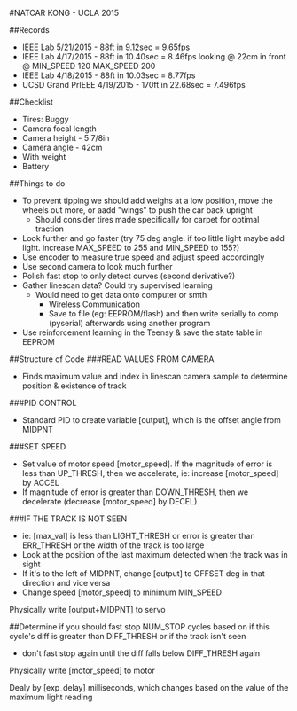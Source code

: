 #NATCAR KONG - UCLA 2015

##Records
 - IEEE Lab 5/21/2015 - 88ft in 9.12sec = 9.65fps
 - IEEE Lab 4/17/2015 - 88ft in 10.40sec = 8.46fps looking @ 22cm in front @ MIN_SPEED 120 MAX_SPEED 200
 - IEEE Lab 4/18/2015 - 88ft in 10.03sec = 8.77fps
 - UCSD Grand PrIEEE 4/19/2015 - 170ft in 22.68sec = 7.496fps

##Checklist
 - Tires: Buggy
 - Camera focal length
 - Camera height - 5 7/8in
 - Camera angle - 42cm
 - With weight
 - Battery

##Things to do
 - To prevent tipping we should add weighs at a low position, move the wheels out more, or aadd "wings" to push the car back upright
 	- Should consider tires made specifically for carpet for optimal traction
 - Look further and go faster (try 75 deg angle. if too little light maybe add light. increase MAX_SPEED to 255 and MIN_SPEED to 155?)
 - Use encoder to measure true speed and adjust speed accordingly
 - Use second camera to look much further
 - Polish fast stop to only detect curves (second derivative?)
 - Gather linescan data? Could try supervised learning
 	- Would need to get data onto computer or smth
 		- Wireless Communication
 		- Save to file (eg: EEPROM/flash) and then write serially to comp (pyserial) afterwards using another program
 - Use reinforcement learning in the Teensy & save the state table in EEPROM

##Structure of Code
###READ VALUES FROM CAMERA
 - Finds maximum value and index in linescan camera sample to determine position & existence of track

###PID CONTROL
 - Standard PID to create variable [output], which is the offset angle from MIDPNT
 
###SET SPEED
 - Set value of motor speed [motor_speed]. If the magnitude of error is less than UP_THRESH, then we accelerate,
     ie: increase [motor_speed] by ACCEL
 - If magnitude of error is greater than DOWN_THRESH, then we decelerate (decrease [motor_speed] by DECEL)
 
###IF THE TRACK IS NOT SEEN
 - ie: [max_val] is less than LIGHT_THRESH or error is greater than ERR_THRESH or the width of the track is too large
 - Look at the position of the last maximum detected when the track was in sight
 - If it's to the left of MIDPNT, change [output] to OFFSET deg in that direction and vice versa
 - Change speed [motor_speed] to minimum MIN_SPEED

Physically write [output+MIDPNT] to servo

##Determine if you should fast stop NUM_STOP cycles based on if this cycle's diff is greater than DIFF_THRESH or if the track isn't seen
 - don't fast stop again until the diff falls below DIFF_THRESH again

Physically write [motor_speed] to motor

Dealy by [exp_delay] milliseconds, which changes based on the value of the maximum light reading